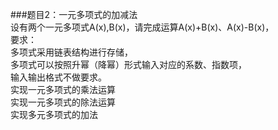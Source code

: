 ###题目2：一元多项式的加减法  
设有两个一元多项式A(x),B(x)，请完成运算A(x)+B(x)、A(x)-B(x)，  
要求：  
多项式采用链表结构进行存储，  
多项式可以按照升幂（降幂）形式输入对应的系数、指数项，  
输入输出格式不做要求。  
实现一元多项式的乘法运算  
实现一元多项式的除法运算  
实现多元多项式的加法  
